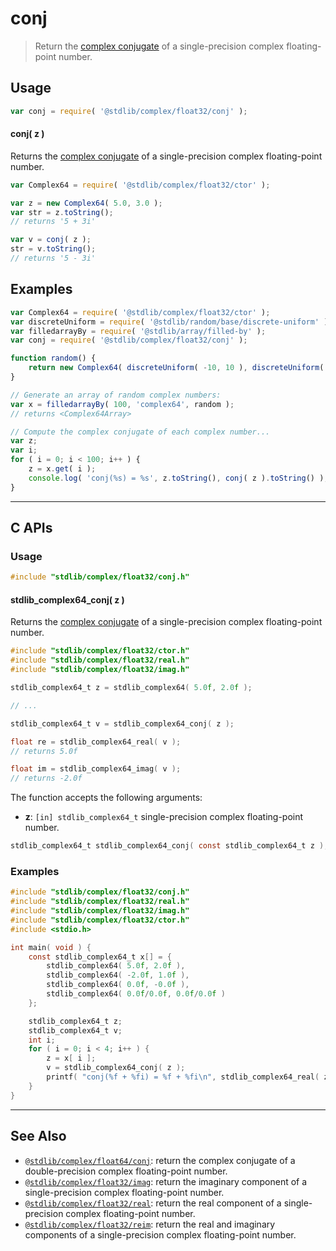 <!--

@license Apache-2.0

Copyright (c) 2021 The Stdlib Authors.

Licensed under the Apache License, Version 2.0 (the "License");
you may not use this file except in compliance with the License.
You may obtain a copy of the License at

   http://www.apache.org/licenses/LICENSE-2.0

Unless required by applicable law or agreed to in writing, software
distributed under the License is distributed on an "AS IS" BASIS,
WITHOUT WARRANTIES OR CONDITIONS OF ANY KIND, either express or implied.
See the License for the specific language governing permissions and
limitations under the License.

-->

# conj

> Return the [complex conjugate][complex-conjugate] of a single-precision complex floating-point number.

<!-- Section to include introductory text. Make sure to keep an empty line after the intro `section` element and another before the `/section` close. -->

<section class="intro">

</section>

<!-- /.intro -->

<!-- Package usage documentation. -->

<section class="usage">

## Usage

```javascript
var conj = require( '@stdlib/complex/float32/conj' );
```

#### conj( z )

Returns the [complex conjugate][complex-conjugate] of a single-precision complex floating-point number.

```javascript
var Complex64 = require( '@stdlib/complex/float32/ctor' );

var z = new Complex64( 5.0, 3.0 );
var str = z.toString();
// returns '5 + 3i'

var v = conj( z );
str = v.toString();
// returns '5 - 3i'
```

</section>

<!-- /.usage -->

<!-- Package usage notes. Make sure to keep an empty line after the `section` element and another before the `/section` close. -->

<section class="notes">

</section>

<!-- /.notes -->

<!-- Package usage examples. -->

<section class="examples">

## Examples

<!-- eslint-disable max-len -->

<!-- eslint no-undef: "error" -->

```javascript
var Complex64 = require( '@stdlib/complex/float32/ctor' );
var discreteUniform = require( '@stdlib/random/base/discrete-uniform' );
var filledarrayBy = require( '@stdlib/array/filled-by' );
var conj = require( '@stdlib/complex/float32/conj' );

function random() {
    return new Complex64( discreteUniform( -10, 10 ), discreteUniform( -10, 10 ) );
}

// Generate an array of random complex numbers:
var x = filledarrayBy( 100, 'complex64', random );
// returns <Complex64Array>

// Compute the complex conjugate of each complex number...
var z;
var i;
for ( i = 0; i < 100; i++ ) {
    z = x.get( i );
    console.log( 'conj(%s) = %s', z.toString(), conj( z ).toString() );
}
```

</section>

<!-- /.examples -->

<!-- C interface documentation. -->

* * *

<section class="c">

## C APIs

<!-- Section to include introductory text. Make sure to keep an empty line after the intro `section` element and another before the `/section` close. -->

<section class="intro">

</section>

<!-- /.intro -->

<!-- C usage documentation. -->

<section class="usage">

### Usage

```c
#include "stdlib/complex/float32/conj.h"
```

#### stdlib_complex64_conj( z )

Returns the [complex conjugate][complex-conjugate] of a single-precision complex floating-point number.

```c
#include "stdlib/complex/float32/ctor.h"
#include "stdlib/complex/float32/real.h"
#include "stdlib/complex/float32/imag.h"

stdlib_complex64_t z = stdlib_complex64( 5.0f, 2.0f );

// ...

stdlib_complex64_t v = stdlib_complex64_conj( z );

float re = stdlib_complex64_real( v );
// returns 5.0f

float im = stdlib_complex64_imag( v );
// returns -2.0f
```

The function accepts the following arguments:

-   **z**: `[in] stdlib_complex64_t` single-precision complex floating-point number.

```c
stdlib_complex64_t stdlib_complex64_conj( const stdlib_complex64_t z );
```

</section>

<!-- /.usage -->

<!-- C API usage notes. Make sure to keep an empty line after the `section` element and another before the `/section` close. -->

<section class="notes">

</section>

<!-- /.notes -->

<!-- C API usage examples. -->

<section class="examples">

### Examples

```c
#include "stdlib/complex/float32/conj.h"
#include "stdlib/complex/float32/real.h"
#include "stdlib/complex/float32/imag.h"
#include "stdlib/complex/float32/ctor.h"
#include <stdio.h>

int main( void ) {
    const stdlib_complex64_t x[] = {
        stdlib_complex64( 5.0f, 2.0f ),
        stdlib_complex64( -2.0f, 1.0f ),
        stdlib_complex64( 0.0f, -0.0f ),
        stdlib_complex64( 0.0f/0.0f, 0.0f/0.0f )
    };

    stdlib_complex64_t z;
    stdlib_complex64_t v;
    int i;
    for ( i = 0; i < 4; i++ ) {
        z = x[ i ];
        v = stdlib_complex64_conj( z );
        printf( "conj(%f + %fi) = %f + %fi\n", stdlib_complex64_real( z ), stdlib_complex64_imag( z ), stdlib_complex64_real( v ), stdlib_complex64_imag( v ) );
    }
}
```

</section>

<!-- /.examples -->

</section>

<!-- /.c -->

<!-- Section to include cited references. If references are included, add a horizontal rule *before* the section. Make sure to keep an empty line after the `section` element and another before the `/section` close. -->

<section class="references">

</section>

<!-- /.references -->

<!-- Section for related `stdlib` packages. Do not manually edit this section, as it is automatically populated. -->

<section class="related">

* * *

## See Also

-   <span class="package-name">[`@stdlib/complex/float64/conj`][@stdlib/complex/float64/conj]</span><span class="delimiter">: </span><span class="description">return the complex conjugate of a double-precision complex floating-point number.</span>
-   <span class="package-name">[`@stdlib/complex/float32/imag`][@stdlib/complex/float32/imag]</span><span class="delimiter">: </span><span class="description">return the imaginary component of a single-precision complex floating-point number.</span>
-   <span class="package-name">[`@stdlib/complex/float32/real`][@stdlib/complex/float32/real]</span><span class="delimiter">: </span><span class="description">return the real component of a single-precision complex floating-point number.</span>
-   <span class="package-name">[`@stdlib/complex/float32/reim`][@stdlib/complex/float32/reim]</span><span class="delimiter">: </span><span class="description">return the real and imaginary components of a single-precision complex floating-point number.</span>

</section>

<!-- /.related -->

<!-- Section for all links. Make sure to keep an empty line after the `section` element and another before the `/section` close. -->

<section class="links">

[complex-conjugate]: https://en.wikipedia.org/wiki/Complex_conjugate

<!-- <related-links> -->

[@stdlib/complex/float64/conj]: https://github.com/stdlib-js/complex/tree/main/float64/conj

[@stdlib/complex/float32/imag]: https://github.com/stdlib-js/complex/tree/main/float32/imag

[@stdlib/complex/float32/real]: https://github.com/stdlib-js/complex/tree/main/float32/real

[@stdlib/complex/float32/reim]: https://github.com/stdlib-js/complex/tree/main/float32/reim

<!-- </related-links> -->

</section>

<!-- /.links -->
